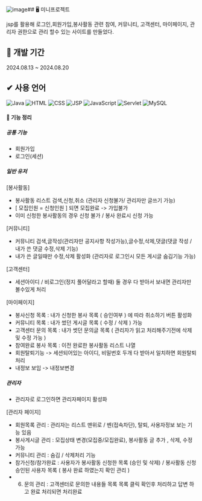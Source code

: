 ![image](https://github.com/user-attachments/assets/fac195af-8cd7-438c-8685-b960b8af0130)## 🖥 미니프로젝트 

jsp를 활용해 로그인,회원가입,봉사활동 관련 참여, 커뮤니티, 고객센터, 마이페이지, 관리자 권한으로 관리 할수 있는 사이트를 만들었다.

## 📝 개발 기간 

2024.08.13 ~ 2024.08.20

## ✔ 사용 언어

![Java](https://img.shields.io/badge/Java-blue) ![HTML](https://img.shields.io/badge/HTML-blue) ![CSS](https://img.shields.io/badge/CSS-blue) ![JSP](https://img.shields.io/badge/JSP-brightgreen) ![JavaScript](https://img.shields.io/badge/JavaScript-yellow)  ![Servlet](https://img.shields.io/badge/Servlet-green) ![MySQL](https://img.shields.io/badge/MySQL-blue)

#### 🔧 기능 정리

##### 공통 기능 


- 회원가입
- 로그인(세션)


##### 일반 유저

[봉사활동] 
- 봉사활동 리스트 검색,신청,취소 (관리자 신청불가/ 관리자만 글쓰기 가능)
- [ 모집인원 = 신청인원 ] 되면 모집완료 -> 가입불가
- 이미 신청한 봉사활동의 경우 신청 불가 / 봉사 완료시 신청 가능

[커뮤니티]
- 커뮤니티 검색,글작성(관리자만 공지사항 작성가능),글수정,삭제,댓글(댓글 작성 / 내가 쓴 댓글 수정,삭제 기능) 
- 내가 쓴 글일때만 수정,삭제 활성화 (관리자로 로그인시 모든 게시글 숨김기능 가능) 

[고객센터]
- 세션아이디 / 비로그인(정지 풀어달라고 할때) 둘 경우 다 받아서 보내면 관리자만 볼수있게 처리

[마이페이지]
- 봉사신청 목록 : 내가 신청한 봉사 목록 ( 승인여부 ) 에 따라 취소하기 버튼 활성화 
- 커뮤니티 목록 : 내가 썼던 게시글 목록 ( 수정 / 삭제 ) 가능 
- 고객센터 문의 목록 : 내가 썻던 문의글 목록 ( 관리자가 읽고 처리해주기전에 삭제 및 수정 가능 ) 
- 참여완료 봉사 목록 : 이전 완료한 봉사활동 리스트 나열
- 회원탈퇴기능 -> 세션되어있는 아이디, 비밀번호 두개 다 받아서 일치하면 회원탈퇴 처리
- 내정보 보임 -> 내정보변경

##### 관리자
- 관리자로 로그인하면 관리자페이지 활성화

[관리자 페이지]
- 회원목록 관리 : 관리자는 리스트 맨위로 /  벤(접속차단), 탈퇴, 사용자정보 보는 기능 있음 
- 봉사게시글 관리 : 모집상태 변경(모집중/모집완료), 봉사활동 글 추가 , 삭제, 수정 가능
- 커뮤니티 관리 : 숨김 / 삭제처리 기능
- 참가신청/참가완료 : 사용자가 봉사활동 신청한 목록 (승인 및 삭제) / 봉사활동 신청 승인된 사용자 목록 ( 봉사 완료 하였는지 확인 관리 )
- 6) 문의 관리 : 고객센터로 문의한 내용들 목록 목록 클릭 확인후 처리하고 답변 하고 완료 처리되면 처리완료 
